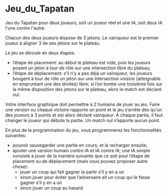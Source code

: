 # Jeu_du_Tapatan

Jeu du Tapatan pour deux joueurs, soit un joueur réel et une IA, soit deux IA l'une contre l'autre. 

Chacun des deux joueurs dispose de 3 jetons. Le vainqueur est le premier joueur à aligner 3 de ses jetons sur le plateau.

Le jeu se déroule en deux étapes:
- l’étape de placement: au début le plateau est vide, puis les joueurs posent un jeton à tour de rôle sur une intersection libre du plateau;
- l’étape de déplacement: s’il n’y a pas déjà un vainqueur, les joueurs bougent à tour de rôle un jeton sur une intersection voisine (atteignable en empruntant une des droites) libre;
si l’on tombe une troisième fois sur la même disposition des jetons sur le plateau, alors le match est déclaré nul.

Votre interface graphique doit permettre à 2 humains de jouer au jeu. Faire une version ou chaque victoire rapporte un point et le jeu s’arrête dès qu’un des joueurs à 3 points et est alors déclaré vainqueur. A chaque partie, il faut changer le joueur qui débute la partie. Un match nul n’apporte aucun point.

En plus de la programmation du jeu, vous programmerez les fonctionnalités suivantes:
- pouvoir sauvegarder une partie en cours, et la recharger ensuite;
- ajouter une version humain contre IA et IA contre IA; une IA simple consiste à jouer de la manière suivante que ce soit pour l’étape de placement ou de déplacement (mais vous pouvez proposer autre chose):
    - jouer un coup qui fait gagner la partir s’il y en a un
    - sinon jouer pour éviter que l’adversaire ait un coup qui le fasse gagner s’il y en a un
    - sinon jouer un coup au hasard
